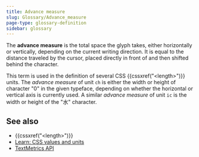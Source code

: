```yaml
---
title: Advance measure
slug: Glossary/Advance_measure
page-type: glossary-definition
sidebar: glossary
---
```


The **advance measure** is the total space the glyph takes, either horizontally or vertically, depending on the current writing direction. It is equal to the distance traveled by the cursor, placed directly in front of and then shifted behind the character.

This term is used in the definition of several CSS {{cssxref("&lt;length&gt;")}} units.
The _advance measure_ of unit `ch` is either the width or height of character "0" in the given typeface, depending on whether the horizontal or vertical axis is currently used. A similar _advance measure_ of unit `ic` is the width or height of the "水" character.

## See also

- {{cssxref("&lt;length&gt;")}}
- [Learn: CSS values and units](/en-US/docs/Learn_web_development/Core/Styling_basics/Values_and_units)
- [TextMetrics API](/en-US/docs/Web/API/TextMetrics)
